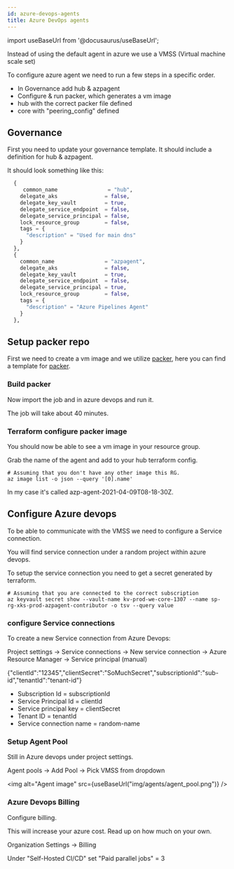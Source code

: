 ```yaml
---
id: azure-devops-agents
title: Azure DevOps agents
---
```


import useBaseUrl from '@docusaurus/useBaseUrl';

Instead of using the default agent in azure we use a VMSS (Virtual machine scale set)

To configure azure agent we need to run a few steps in a specific order.

- In Governance add hub & azpagent
- Configure & run packer, which generates a vm image
- hub with the correct packer file defined
- core with "peering_config" defined

## Governance

First you need to update your governance template. It should include a definition for hub & azpagent.

It should look something like this:

```.tfvars
  {
     common_name                = "hub",
    delegate_aks               = false,
    delegate_key_vault         = true,
    delegate_service_endpoint  = false,
    delegate_service_principal = false,
    lock_resource_group        = false,
    tags = {
      "description" = "Used for main dns"
    }
  },
  {
    common_name                = "azpagent",
    delegate_aks               = false,
    delegate_key_vault         = true,
    delegate_service_endpoint  = false,
    delegate_service_principal = true,
    lock_resource_group        = false,
    tags = {
      "description" = "Azure Pipelines Agent"
    }
  },

```

## Setup packer repo

First we need to create a vm image and we utilize [packer](https://www.packer.io/), here you can find a template for [packer](https://github.com/XenitAB/packer-templates).

### Build packer

Now import the job and in azure devops and run it.

The job will take about 40 minutes.

### Terraform configure packer image

You should now be able to see a vm image in your resource group.

Grab the name of the agent and add to your hub terraform config.

```shell
# Assuming that you don't have any other image this RG.
az image list -o json --query '[0].name'
```

In my case it's called azp-agent-2021-04-09T08-18-30Z.

## Configure Azure devops

To be able to communicate with the VMSS we need to configure a Service connection.

You will find service connection under a random project within azure devops.

To setup the service connection you need to get a secret generated by terraform.

```shell
# Assuming that you are connected to the correct subscription
az keyvault secret show --vault-name kv-prod-we-core-1307 --name sp-rg-xks-prod-azpagent-contributor -o tsv --query value
```

### configure Service connections

To create a new Service connection from Azure Devops:

Project settings -> Service connections -> New service connection -> Azure Resource Manager -> Service principal (manual)

{"clientId":"12345","clientSecret":"SoMuchSecret","subscriptionId":"sub-id","tenantId":"tenant-id"}

- Subscription Id = subscriptionId
- Service Principal Id = clientId
- Service principal key = clientSecret
- Tenant ID = tenantId
- Service connection name = random-name

### Setup Agent Pool

Still in Azure devops under project settings.

Agent pools -> Add Pool -> Pick VMSS from dropdown

<img alt="Agent image" src={useBaseUrl("img/agents/agent_pool.png")} />

### Azure Devops Billing

Configure billing.

This will increase your azure cost. Read up on how much on your own.

Organization Settings -> Billing

Under "Self-Hosted CI/CD" set "Paid parallel jobs" = 3
